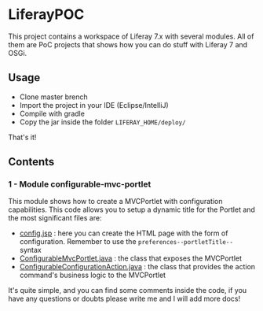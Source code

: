 # LiferayPOC

This project contains a workspace of Liferay 7.x with several modules. All of them are PoC projects that shows how you can do stuff with Liferay 7 and OSGi.

## Usage 
* Clone master brench 
* Import the project in your IDE (Eclipse/IntelliJ)
* Compile with gradle 
* Copy the jar inside the folder ``LIFERAY_HOME/deploy/``

That's it!

## Contents
### 1 - Module configurable-mvc-portlet
This module shows how to create a MVCPortlet with configuration capabilities.
This code allows you to setup a dynamic title for the Portlet and the most significant files are:
* [config.jsp](https://github.com/DuffMck/LiferayPOC/blob/master/modules/configurable-mvc-portlet/src/main/resources/META-INF/resources/config.jsp "config.jsp") : here you can create the HTML page with the form of configuration. Remember to use the ``preferences--portletTitle--`` syntax
* [ConfigurableMvcPortlet.java](https://github.com/DuffMck/LiferayPOC/blob/master/modules/configurable-mvc-portlet/src/main/java/it/softcase/liferay/cunfigurable/portlet/ConfigurableMvcPortlet.java "ConfigurableMvcPortlet.java")  : the class that exposes the MVCPortlet
* [ConfigurableConfigurationAction.java](https://github.com/DuffMck/LiferayPOC/blob/master/modules/configurable-mvc-portlet/src/main/java/it/softcase/liferay/cunfigurable/portlet/ConfigurableConfigurationAction.java "ConfigurableConfigurationAction.java") : the class that provides the action command's business logic to the MVCPortlet


It's quite simple, and you can find some comments inside the code, if you have any questions or doubts please write me and I will add more docs!
